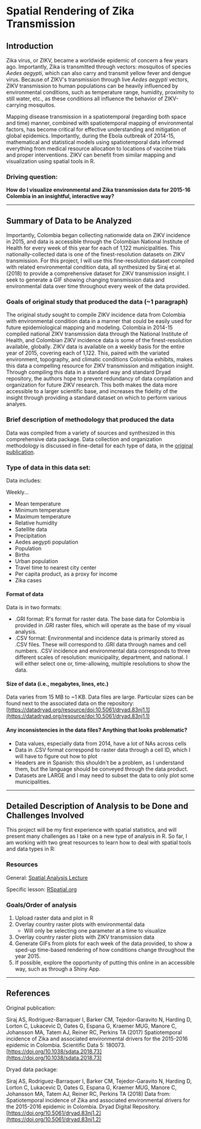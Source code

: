 # Spatial Rendering of Zika Transmission

## Introduction

Zika virus, or ZIKV, became a worldwide epidemic of concern a few years ago. Importantly, Zika is transmitted through vectors: mosquitos of species _Aedes aegypti_, which can also carry and transmit yellow fever and dengue virus. Because of ZIKV's transmission through live _Aedes aegypti_ vectors, ZIKV transmission to human populations can be heavily influenced by environmental conditions, such as temperature range, humidity, proximity to still water, etc., as these conditions all influence the behavior of ZIKV-carrying mosquitos. 

Mapping disease transmission in a spatiotemporal (regarding both space and time) manner, combined with spatiotemporal mapping of environmental factors, has become critical for effective understanding and mitigation of global epidemics. Importantly, during the Ebola outbreak of 2014-15, mathematical and statistical models using spatiotemporal data informed everything from medical resource allocation to locations of vaccine trials and proper interventions. ZIKV can benefit from similar mapping and visualization using spatial tools in R. 

### Driving question: 

__How do I visualize environmental and Zika transmission data for 2015-16 Colombia in an insightful, interactive way?__ 

<hr>

## Summary of Data to be Analyzed

Importantly, Colombia began collecting nationwide data on ZIKV incidence in 2015, and data is accessible through the Colombian National Institute of Health for every week of this year for each of 1,122 municipalities. This nationally-collected data is one of the finest-resolution datasets on ZIKV transmission. For this project, I will use this fine-resolution dataset compiled with related environmental condition data, all synthesized by Siraj et al. (2018) to provide a comprehensive dataset for ZIKV transmission insight. I seek to generate a GIF showing changing transmission data and environmental data over time throughout every week of the data provided.

### Goals of original study that produced the data (~1 paragraph)

The original study sought to compile ZIKV incidence data from Colombia with environmental condition data in a manner that could be easily used for future epidemiological mapping and modeling. Colombia in 2014-15 compiled national ZIKV transmission data through the National Institute of Health, and Colombian ZIKV incidence data is some of the finest-resolution available, globally. ZIKV data is available on a weekly basis for the entire year of 2015, covering each of 1,122. This, paired with the variated environment, topography, and climatic conditions Colombia exhibits, makes this data a compelling resource for ZIKV transmission and mitigation insight. Through compiling this data in a standard way and standard Dryad repository, the authors hope to prevent redundancy of data compilation and organization for future ZIKV research. This both makes the data more accessible to a larger scientific base, and increases the fidelity of the insight through providing a standard dataset on which to perform various analyes. 

### Brief description of methodology that produced the data

Data was compiled from a variety of sources and synthesized in this comprehensive data package. Data collection and organization methodology is discussed in fine-detail for each type of data, in the [original publication](https://doi.org/10.1038/sdata.2018.73).

### Type of data in this data set:  

Data includes:

Weekly...

- Mean temperature 
- Minimum temperature 
- Maximum temperature 
- Relative humidity
- Satellite data 
- Precipitation
- Aedes aegypti population
- Population 
- Births 
- Urban population 
- Travel time to nearest city center 
- Per capita product, as a proxy for income 
- Zika cases 

#### Format of data  

Data is in two formats: 
- .GRI format: R's format for raster data. The base data for Colombia is provided in .GRI raster files, which will operate as the base of my visual analysis. 
- .CSV format: Environmental and incidence data is primarily stored as .CSV files. These will correspond to .GRI data through names and cell numbers. .CSV incidence and environmental data corresponds to three different scales of resolution: municipality, department, and national. I will either select one or, time-allowing, multiple resolutions to show the data. 

#### Size of data (i.e., megabytes, lines, etc.)

Data varies from 15 MB to ~1 KB. Data files are large. Particular sizes can be found next to the associated data on the repository: [https://datadryad.org/resource/doi:10.5061/dryad.83nj1.1](https://datadryad.org/resource/doi:10.5061/dryad.83nj1.1)

#### Any inconsistencies in the data files?  Anything that looks problematic?  

- Data values, especially data from 2014, have a lot of NAs across cells 
- Data in .CSV format correspond to raster data through a cell ID, which I will have to figure out how to plot 
- Headers are in Spanish: this shouldn't be a problem, as I understand them, but the language should be conveyed through the data product. 
- Datasets are LARGE and I may need to subset the data to only plot some municipalities. 

<hr>

## Detailed Description of Analysis to be Done and Challenges Involved

This project will be my first experience with spatial statistics, and will present many challenges as I take on a new type of analysis in R. So far, I am working with two great resources to learn how to deal with spatial tools and data types in R: 

### Resources 

General: [Spatial Analysis Lecture](https://soc.kuleuven.be/ceso/historischedemografie/resources/pdf/Spatial_analysis_CFaes_13012014.pdf)

Specific lesson: [RSpatial.org](https://www.rspatial.org/index.html)

### Goals/Order of analysis 

1. Upload raster data and plot in R 
2. Overlay country raster plots with environmental data 
    - Will only be selecting one parameter at a time to visualize
3. Overlay country raster plots with ZIKV transmission data 
4. Generate GIFs from plots for each week of the data provided, to show a sped-up time-based rendering of how conditions change throughout the year 2015. 
5. If possible, explore the opportunity of putting this online in an accessible way, such as through a Shiny App. 

<hr>

## References 

Original publication: 

Siraj AS, Rodriguez-Barraquer I, Barker CM, Tejedor-Garavito N, Harding D, Lorton C, Lukacevic D, Oates G, Espana G, Kraemer MUG, Manore C, Johansson MA, Tatem AJ, Reiner RC, Perkins TA (2017) Spatiotemporal incidence of Zika and associated environmental drivers for the 2015-2016 epidemic in Colombia. Scientific Data 5: 180073. [https://doi.org/10.1038/sdata.2018.73](https://doi.org/10.1038/sdata.2018.73)

Dryad data package: 

Siraj AS, Rodriguez-Barraquer I, Barker CM, Tejedor-Garavito N, Harding D, Lorton C, Lukacevic D, Oates G, Espana G, Kraemer MUG, Manore C, Johansson MA, Tatem AJ, Reiner RC, Perkins TA (2018) Data from: Spatiotemporal incidence of Zika and associated environmental drivers for the 2015-2016 epidemic in Colombia. Dryad Digital Repository. [https://doi.org/10.5061/dryad.83nj1.2](https://doi.org/10.5061/dryad.83nj1.2)





